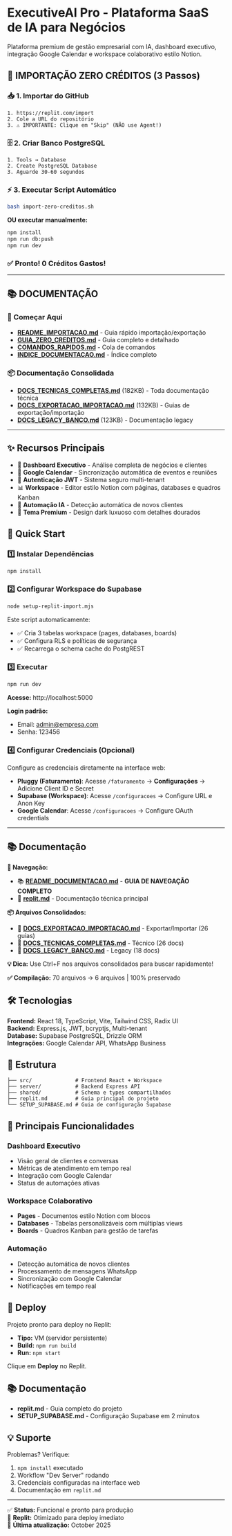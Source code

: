 # ExecutiveAI Pro - Plataforma SaaS de IA para Negócios

Plataforma premium de gestão empresarial com IA, dashboard executivo, integração Google Calendar e workspace colaborativo estilo Notion.

## 🚀 IMPORTAÇÃO ZERO CRÉDITOS (3 Passos)

### 📥 1. Importar do GitHub
```
1. https://replit.com/import
2. Cole a URL do repositório
3. ⚠️ IMPORTANTE: Clique em "Skip" (NÃO use Agent!)
```

### 🗄️ 2. Criar Banco PostgreSQL
```
1. Tools → Database
2. Create PostgreSQL Database
3. Aguarde 30-60 segundos
```

### ⚡ 3. Executar Script Automático
```bash
bash import-zero-creditos.sh
```

**OU executar manualmente:**
```bash
npm install
npm run db:push
npm run dev
```

### ✅ **Pronto! 0 Créditos Gastos!**

---

## 📚 DOCUMENTAÇÃO

### 🎯 Começar Aqui
- **[README_IMPORTACAO.md](README_IMPORTACAO.md)** - Guia rápido importação/exportação
- **[GUIA_ZERO_CREDITOS.md](GUIA_ZERO_CREDITOS.md)** - Guia completo e detalhado
- **[COMANDOS_RAPIDOS.md](COMANDOS_RAPIDOS.md)** - Cola de comandos
- **[INDICE_DOCUMENTACAO.md](INDICE_DOCUMENTACAO.md)** - Índice completo

### 📦 Documentação Consolidada
- **[DOCS_TECNICAS_COMPLETAS.md](DOCS_TECNICAS_COMPLETAS.md)** (182KB) - Toda documentação técnica
- **[DOCS_EXPORTACAO_IMPORTACAO.md](DOCS_EXPORTACAO_IMPORTACAO.md)** (132KB) - Guias de exportação/importação
- **[DOCS_LEGACY_BANCO.md](DOCS_LEGACY_BANCO.md)** (123KB) - Documentação legacy

---

## ✨ Recursos Principais

- 🎯 **Dashboard Executivo** - Análise completa de negócios e clientes
- 📅 **Google Calendar** - Sincronização automática de eventos e reuniões
- 🔐 **Autenticação JWT** - Sistema seguro multi-tenant
- 📊 **Workspace** - Editor estilo Notion com páginas, databases e quadros Kanban
- 🤖 **Automação IA** - Detecção automática de novos clientes
- 🌙 **Tema Premium** - Design dark luxuoso com detalhes dourados

## 🚀 Quick Start

### 1️⃣ Instalar Dependências
```bash
npm install
```

### 2️⃣ Configurar Workspace do Supabase
```bash
node setup-replit-import.mjs
```

Este script automaticamente:
- ✅ Cria 3 tabelas workspace (pages, databases, boards)
- ✅ Configura RLS e políticas de segurança
- ✅ Recarrega o schema cache do PostgREST

### 3️⃣ Executar
```bash
npm run dev
```

**Acesse:** http://localhost:5000

**Login padrão:**
- Email: admin@empresa.com
- Senha: 123456

### 4️⃣ Configurar Credenciais (Opcional)
Configure as credenciais diretamente na interface web:
- **Pluggy (Faturamento)**: Acesse `/faturamento` → **Configurações** → Adicione Client ID e Secret
- **Supabase (Workspace)**: Acesse `/configuracoes` → Configure URL e Anon Key
- **Google Calendar**: Acesse `/configuracoes` → Configure OAuth credentials

---

## 📚 Documentação

**🎯 Navegação:**
- 📚 **[README_DOCUMENTACAO.md](README_DOCUMENTACAO.md)** - **GUIA DE NAVEGAÇÃO COMPLETO**
- 📘 **[replit.md](replit.md)** - Documentação técnica principal

**📦 Arquivos Consolidados:**
- 📖 **[DOCS_EXPORTACAO_IMPORTACAO.md](DOCS_EXPORTACAO_IMPORTACAO.md)** - Exportar/Importar (26 guias)
- 🔧 **[DOCS_TECNICAS_COMPLETAS.md](DOCS_TECNICAS_COMPLETAS.md)** - Técnico (26 docs)
- 📜 **[DOCS_LEGACY_BANCO.md](DOCS_LEGACY_BANCO.md)** - Legacy (18 docs)

**💡 Dica:** Use Ctrl+F nos arquivos consolidados para buscar rapidamente!

**✅ Compilação:** 70 arquivos → 6 arquivos | 100% preservado

## 🛠️ Tecnologias

**Frontend:** React 18, TypeScript, Vite, Tailwind CSS, Radix UI  
**Backend:** Express.js, JWT, bcryptjs, Multi-tenant  
**Database:** Supabase PostgreSQL, Drizzle ORM  
**Integrações:** Google Calendar API, WhatsApp Business

## 📁 Estrutura

```
├── src/              # Frontend React + Workspace
├── server/           # Backend Express API
├── shared/           # Schema e types compartilhados
├── replit.md         # Guia principal do projeto
└── SETUP_SUPABASE.md # Guia de configuração Supabase
```

## 🎯 Principais Funcionalidades

### Dashboard Executivo
- Visão geral de clientes e conversas
- Métricas de atendimento em tempo real
- Integração com Google Calendar
- Status de automações ativas

### Workspace Colaborativo
- **Pages** - Documentos estilo Notion com blocos
- **Databases** - Tabelas personalizáveis com múltiplas views
- **Boards** - Quadros Kanban para gestão de tarefas

### Automação
- Detecção automática de novos clientes
- Processamento de mensagens WhatsApp
- Sincronização com Google Calendar
- Notificações em tempo real

## 🚀 Deploy

Projeto pronto para deploy no Replit:
- **Tipo:** VM (servidor persistente)
- **Build:** `npm run build`
- **Run:** `npm start`

Clique em **Deploy** no Replit.

## 📚 Documentação

- **replit.md** - Guia completo do projeto
- **SETUP_SUPABASE.md** - Configuração Supabase em 2 minutos

## 💡 Suporte

Problemas? Verifique:
1. `npm install` executado
2. Workflow "Dev Server" rodando
3. Credenciais configuradas na interface web
4. Documentação em `replit.md`

---

✅ **Status:** Funcional e pronto para produção  
🔗 **Replit:** Otimizado para deploy imediato  
📅 **Última atualização:** October 2025
